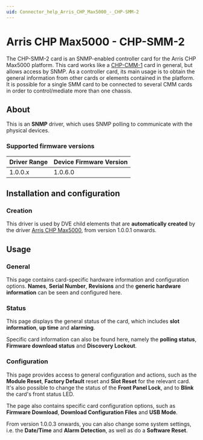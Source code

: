 ```yaml
---
uid: Connector_help_Arris_CHP_Max5000_-_CHP-SMM-2
---
```


# Arris CHP Max5000 - CHP-SMM-2

The CHP-SMM-2 card is an SNMP-enabled controller card for the Arris CHP Max5000 platform. This card works like a [CHP-CMM-1](xref:Connector_help_Arris_CHP_Max5000_-_CHP-CMM-1) card in general, but allows access by SNMP. As a controller card, its main usage is to obtain the general information from other cards or elements contained in the platform. It is possible for a single SMM card to be connected to several CMM cards in order to control/mediate more than one chassis.

## About

This is an **SNMP** driver, which uses SNMP polling to communicate with the physical devices.

### Supported firmware versions

| **Driver Range** | **Device Firmware Version** |
|------------------|-----------------------------|
| 1.0.0.x          | 1.0.6.0                     |

## Installation and configuration

### Creation

This driver is used by DVE child elements that are **automatically created** by the driver [Arris CHP Max5000](xref:Connector_help_Arris_CHP_Max5000), from version 1.0.0.1 onwards.

## Usage

### General

This page contains card-specific hardware information and configuration options. **Names**, **Serial Number**, **Revisions** and the **generic hardware information** can be seen and configured here.

### Status

This page displays the general status of the card, which includes **slot information**, **up time** and **alarming**.

Specific card information can also be found here, namely the **polling status**, **Firmware download status** and **Discovery Lockout**.

### Configuration

This page provides access to general configuration and actions, such as the **Module Reset**, **Factory Default** reset and **Slot Reset** for the relevant card. It's also possible to change the status of the **Front Panel Lock**, and to **Blink** the card's front status LED.

The page also contains specific card configuration options, such as **Firmware Download**, **Download Configuration Files** and **USB Mode**.

From version 1.0.0.3 onwards, you can also change some system settings, i.e. the **Date/Time** and **Alarm Detection**, as well as do a **Software Reset**.

